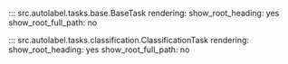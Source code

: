 ::: src.autolabel.tasks.base.BaseTask
    rendering:
        show_root_heading: yes
        show_root_full_path: no

::: src.autolabel.tasks.classification.ClassificationTask
    rendering:
        show_root_heading: yes
        show_root_full_path: no